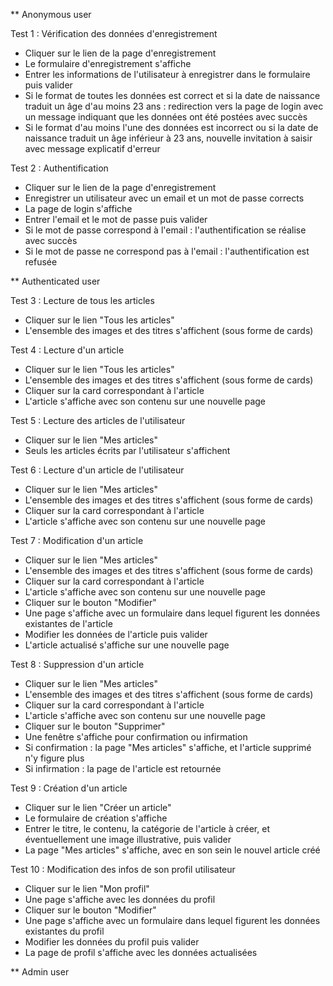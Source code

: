 ** Anonymous user

Test 1 : Vérification des données d'enregistrement
- Cliquer sur le lien de la page d'enregistrement
- Le formulaire d'enregistrement s'affiche
- Entrer les informations de l'utilisateur à enregistrer dans le formulaire puis valider
- Si le format de toutes les données est correct et si la date de naissance traduit un âge d'au moins 23 ans : redirection vers la page de login avec un message indiquant que les données ont été postées avec succès
- Si le format d'au moins l'une des données est incorrect ou si la date de naissance traduit un âge inférieur à 23 ans, nouvelle invitation à saisir avec message explicatif d'erreur

Test 2 : Authentification
- Cliquer sur le lien de la page d'enregistrement 
- Enregistrer un utilisateur avec un email et un mot de passe corrects
- La page de login s'affiche
- Entrer l'email et le mot de passe puis valider
- Si le mot de passe correspond à l'email : l'authentification se réalise avec succès
- Si le mot de passe ne correspond pas à l'email : l'authentification est refusée



** Authenticated user

Test 3 : Lecture de tous les articles
- Cliquer sur le lien "Tous les articles"
- L'ensemble des images et des titres s'affichent (sous forme de cards)

Test 4 : Lecture d'un article
- Cliquer sur le lien "Tous les articles"
- L'ensemble des images et des titres s'affichent (sous forme de cards)
- Cliquer sur la card correspondant à l'article
- L'article s'affiche avec son contenu sur une nouvelle page

Test 5 : Lecture des articles de l'utilisateur
- Cliquer sur le lien "Mes articles"
- Seuls les articles écrits par l'utilisateur s'affichent

Test 6 : Lecture d'un article de l'utilisateur
- Cliquer sur le lien "Mes articles"
- L'ensemble des images et des titres s'affichent (sous forme de cards) 
- Cliquer sur la card correspondant à l'article
- L'article s'affiche avec son contenu sur une nouvelle page 

Test 7 : Modification d'un article
- Cliquer sur le lien "Mes articles"
- L'ensemble des images et des titres s'affichent (sous forme de cards) 
- Cliquer sur la card correspondant à l'article
- L'article s'affiche avec son contenu sur une nouvelle page
- Cliquer sur le bouton "Modifier"
- Une page s'affiche avec un formulaire dans lequel figurent les données existantes de l'article
- Modifier les données de l'article puis valider
- L'article actualisé s'affiche sur une nouvelle page

Test 8 : Suppression d'un article
- Cliquer sur le lien "Mes articles"
- L'ensemble des images et des titres s'affichent (sous forme de cards) 
- Cliquer sur la card correspondant à l'article
- L'article s'affiche avec son contenu sur une nouvelle page
- Cliquer sur le bouton "Supprimer"
- Une fenêtre s'affiche pour confirmation ou infirmation
- Si confirmation : la page "Mes articles" s'affiche, et l'article supprimé n'y figure plus
- Si infirmation : la page de l'article est retournée

Test 9 : Création d'un article
- Cliquer sur le lien "Créer un article"
- Le formulaire de création s'affiche
- Entrer le titre, le contenu, la catégorie de l'article à créer, et éventuellement une image illustrative, puis valider
- La page "Mes articles" s'affiche, avec en son sein le nouvel article créé

Test 10 : Modification des infos de son profil utilisateur
- Cliquer sur le lien "Mon profil"
- Une page s'affiche avec les données du profil
- Cliquer sur le bouton "Modifier" 
- Une page s'affiche avec un formulaire dans lequel figurent les données existantes du profil
- Modifier les données du profil puis valider
- La page de profil s'affiche avec les données actualisées

** Admin user
